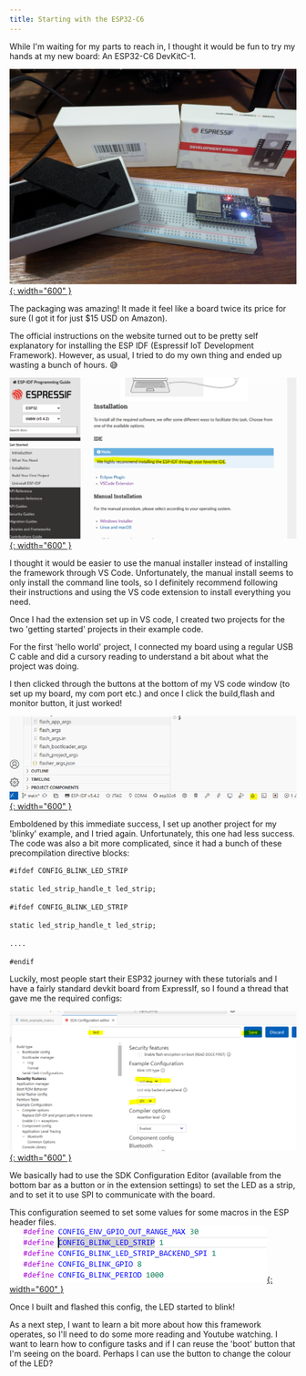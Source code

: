 ```yaml
---
title: Starting with the ESP32-C6
---
```


While I'm waiting for my parts to reach in, I thought it would be fun to try my hands at my new board: An ESP32-C6 DevKitC-1.

[![Esp32 C6 board](/assets/posts/2025-07-04-starting_esp32/board.jpg){: width="600" }](/assets/posts/2025-07-04-starting_esp32/board.jpg)

The packaging was amazing! It made it feel like a board twice its price for sure (I got it for just $15 USD on Amazon).

The official instructions on the website turned out to be pretty self explanatory for installing the ESP IDF (Espressif IoT Development Framework).
However, as usual, I tried to do my own thing and ended up wasting a bunch of hours. 😅

[![Installation Instructions](/assets/posts/2025-07-04-starting_esp32/installation_instructions.PNG){: width="600" }](/assets/posts/2025-07-04-starting_esp32/installation_instructions.PNG)

I thought it would be easier to use the manual installer instead of installing the framework through VS Code. Unfortunately, the manual install seems 
to only install the command line tools, so I definitely recommend following their instructions and using the VS code extension to install everything you need.

Once I had the extension set up in VS code, I created two projects for the two 'getting started' projects in their example code.

For the first 'hello world' project, I connected my board using a regular USB C cable and did a cursory reading to understand a bit about what the project was doing.

I then clicked through the buttons at the bottom of my VS code window (to set up my board, my com port etc.) and once I click the build,flash and monitor button,
it just worked!

[![Buttons at Bottom](/assets/posts/2025-07-04-starting_esp32/buttons_at_bottom.PNG){: width="600" }](/assets/posts/2025-07-04-starting_esp32/buttons_at_bottom.PNG)

Emboldened by this immediate success, I set up another project for my 'blinky' example, and I tried again. Unfortunately, this one had less success.
The code was also a bit more complicated, since it had a bunch of these precompilation directive blocks:

```
#ifdef CONFIG_BLINK_LED_STRIP

static led_strip_handle_t led_strip;

#ifdef CONFIG_BLINK_LED_STRIP

static led_strip_handle_t led_strip;

....

#endif
```

Luckily, most people start their ESP32 journey with these tutorials and I have a fairly standard devkit board from ExpressIf, so I found a thread that
gave me the required configs:

[![LED Configuration](/assets/posts/2025-07-04-starting_esp32/led_configuration.PNG){: width="600" }](/assets/posts/2025-07-04-starting_esp32/led_configuration.PNG)

We basically had to use the SDK Configuration Editor (available from the bottom bar as a button or in the extension settings) to set the LED as a strip,
and to set it to use SPI to communicate with the board.

This configuration seemed to set some values for some macros in the ESP header files.
[![LED Macros](/assets/posts/2025-07-04-starting_esp32/led_strip_macros.PNG){: width="600" }](/assets/posts/2025-07-04-starting_esp32/led_strip_macros.PNG)

Once I built and flashed this config, the LED started to blink!

As a next step, I want to learn a bit more about how this framework operates, so I'll need to do some more reading and Youtube watching. 
I want to learn how to configure tasks and if I can reuse the 'boot' button that I'm seeing on the board. Perhaps I can use the button to change the colour
of the LED?